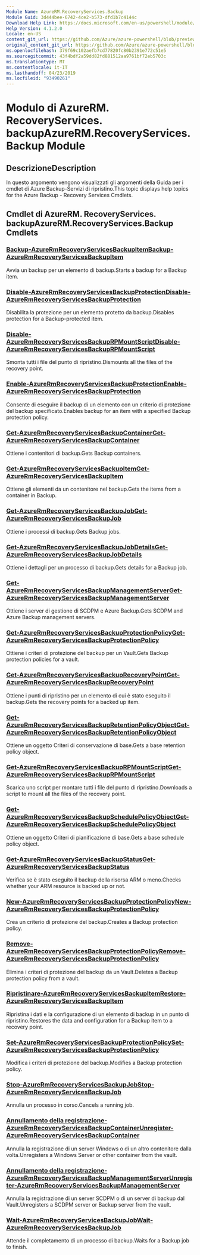 ```yaml
---
Module Name: AzureRM.RecoveryServices.Backup
Module Guid: 3d444bee-6742-4ce2-b573-dfd1b7c4144c
Download Help Link: https://docs.microsoft.com/en-us/powershell/module/azurerm.recoveryservices.backup
Help Version: 4.1.2.0
Locale: en-US
content_git_url: https://github.com/Azure/azure-powershell/blob/preview/src/ResourceManager/RecoveryServices/Commands.RecoveryServices.Backup/help/AzureRM.RecoveryServices.Backup.md
original_content_git_url: https://github.com/Azure/azure-powershell/blob/preview/src/ResourceManager/RecoveryServices/Commands.RecoveryServices.Backup/help/AzureRM.RecoveryServices.Backup.md
ms.openlocfilehash: 379f69c102aefb7cd77820fc80b2391e772c51e5
ms.sourcegitcommit: 43f4bdf2a59dd82fd881512aa9761bf72eb5703c
ms.translationtype: MT
ms.contentlocale: it-IT
ms.lasthandoff: 04/23/2019
ms.locfileid: "93490261"
---
```

# <span data-ttu-id="23e19-101">Modulo di AzureRM. RecoveryServices. backup</span><span class="sxs-lookup"><span data-stu-id="23e19-101">AzureRM.RecoveryServices.Backup Module</span></span>
## <span data-ttu-id="23e19-102">Descrizione</span><span class="sxs-lookup"><span data-stu-id="23e19-102">Description</span></span>
<span data-ttu-id="23e19-103">In questo argomento vengono visualizzati gli argomenti della Guida per i cmdlet di Azure Backup-Servizi di ripristino.</span><span class="sxs-lookup"><span data-stu-id="23e19-103">This topic displays help topics for the Azure Backup - Recovery Services Cmdlets.</span></span>

## <span data-ttu-id="23e19-104">Cmdlet di AzureRM. RecoveryServices. backup</span><span class="sxs-lookup"><span data-stu-id="23e19-104">AzureRM.RecoveryServices.Backup Cmdlets</span></span>
### [<span data-ttu-id="23e19-105">Backup-AzureRmRecoveryServicesBackupItem</span><span class="sxs-lookup"><span data-stu-id="23e19-105">Backup-AzureRmRecoveryServicesBackupItem</span></span>](Backup-AzureRmRecoveryServicesBackupItem.md)
<span data-ttu-id="23e19-106">Avvia un backup per un elemento di backup.</span><span class="sxs-lookup"><span data-stu-id="23e19-106">Starts a backup for a Backup item.</span></span>

### [<span data-ttu-id="23e19-107">Disable-AzureRmRecoveryServicesBackupProtection</span><span class="sxs-lookup"><span data-stu-id="23e19-107">Disable-AzureRmRecoveryServicesBackupProtection</span></span>](Disable-AzureRmRecoveryServicesBackupProtection.md)
<span data-ttu-id="23e19-108">Disabilita la protezione per un elemento protetto da backup.</span><span class="sxs-lookup"><span data-stu-id="23e19-108">Disables protection for a Backup-protected item.</span></span>

### [<span data-ttu-id="23e19-109">Disable-AzureRmRecoveryServicesBackupRPMountScript</span><span class="sxs-lookup"><span data-stu-id="23e19-109">Disable-AzureRmRecoveryServicesBackupRPMountScript</span></span>](Disable-AzureRmRecoveryServicesBackupRPMountScript.md)
<span data-ttu-id="23e19-110">Smonta tutti i file del punto di ripristino.</span><span class="sxs-lookup"><span data-stu-id="23e19-110">Dismounts all the files of the recovery point.</span></span>

### [<span data-ttu-id="23e19-111">Enable-AzureRmRecoveryServicesBackupProtection</span><span class="sxs-lookup"><span data-stu-id="23e19-111">Enable-AzureRmRecoveryServicesBackupProtection</span></span>](Enable-AzureRmRecoveryServicesBackupProtection.md)
<span data-ttu-id="23e19-112">Consente di eseguire il backup di un elemento con un criterio di protezione del backup specificato.</span><span class="sxs-lookup"><span data-stu-id="23e19-112">Enables backup for an item with a specified Backup protection policy.</span></span>

### [<span data-ttu-id="23e19-113">Get-AzureRmRecoveryServicesBackupContainer</span><span class="sxs-lookup"><span data-stu-id="23e19-113">Get-AzureRmRecoveryServicesBackupContainer</span></span>](Get-AzureRmRecoveryServicesBackupContainer.md)
<span data-ttu-id="23e19-114">Ottiene i contenitori di backup.</span><span class="sxs-lookup"><span data-stu-id="23e19-114">Gets Backup containers.</span></span>

### [<span data-ttu-id="23e19-115">Get-AzureRmRecoveryServicesBackupItem</span><span class="sxs-lookup"><span data-stu-id="23e19-115">Get-AzureRmRecoveryServicesBackupItem</span></span>](Get-AzureRmRecoveryServicesBackupItem.md)
<span data-ttu-id="23e19-116">Ottiene gli elementi da un contenitore nel backup.</span><span class="sxs-lookup"><span data-stu-id="23e19-116">Gets the items from a container in Backup.</span></span>

### [<span data-ttu-id="23e19-117">Get-AzureRmRecoveryServicesBackupJob</span><span class="sxs-lookup"><span data-stu-id="23e19-117">Get-AzureRmRecoveryServicesBackupJob</span></span>](Get-AzureRmRecoveryServicesBackupJob.md)
<span data-ttu-id="23e19-118">Ottiene i processi di backup.</span><span class="sxs-lookup"><span data-stu-id="23e19-118">Gets Backup jobs.</span></span>

### [<span data-ttu-id="23e19-119">Get-AzureRmRecoveryServicesBackupJobDetails</span><span class="sxs-lookup"><span data-stu-id="23e19-119">Get-AzureRmRecoveryServicesBackupJobDetails</span></span>](Get-AzureRmRecoveryServicesBackupJobDetails.md)
<span data-ttu-id="23e19-120">Ottiene i dettagli per un processo di backup.</span><span class="sxs-lookup"><span data-stu-id="23e19-120">Gets details for a Backup job.</span></span>

### [<span data-ttu-id="23e19-121">Get-AzureRmRecoveryServicesBackupManagementServer</span><span class="sxs-lookup"><span data-stu-id="23e19-121">Get-AzureRmRecoveryServicesBackupManagementServer</span></span>](Get-AzureRmRecoveryServicesBackupManagementServer.md)
<span data-ttu-id="23e19-122">Ottiene i server di gestione di SCDPM e Azure Backup.</span><span class="sxs-lookup"><span data-stu-id="23e19-122">Gets SCDPM and Azure Backup management servers.</span></span>

### [<span data-ttu-id="23e19-123">Get-AzureRmRecoveryServicesBackupProtectionPolicy</span><span class="sxs-lookup"><span data-stu-id="23e19-123">Get-AzureRmRecoveryServicesBackupProtectionPolicy</span></span>](Get-AzureRmRecoveryServicesBackupProtectionPolicy.md)
<span data-ttu-id="23e19-124">Ottiene i criteri di protezione del backup per un Vault.</span><span class="sxs-lookup"><span data-stu-id="23e19-124">Gets Backup protection policies for a vault.</span></span>

### [<span data-ttu-id="23e19-125">Get-AzureRmRecoveryServicesBackupRecoveryPoint</span><span class="sxs-lookup"><span data-stu-id="23e19-125">Get-AzureRmRecoveryServicesBackupRecoveryPoint</span></span>](Get-AzureRmRecoveryServicesBackupRecoveryPoint.md)
<span data-ttu-id="23e19-126">Ottiene i punti di ripristino per un elemento di cui è stato eseguito il backup.</span><span class="sxs-lookup"><span data-stu-id="23e19-126">Gets the recovery points for a backed up item.</span></span>

### [<span data-ttu-id="23e19-127">Get-AzureRmRecoveryServicesBackupRetentionPolicyObject</span><span class="sxs-lookup"><span data-stu-id="23e19-127">Get-AzureRmRecoveryServicesBackupRetentionPolicyObject</span></span>](Get-AzureRmRecoveryServicesBackupRetentionPolicyObject.md)
<span data-ttu-id="23e19-128">Ottiene un oggetto Criteri di conservazione di base.</span><span class="sxs-lookup"><span data-stu-id="23e19-128">Gets a base retention policy object.</span></span>

### [<span data-ttu-id="23e19-129">Get-AzureRmRecoveryServicesBackupRPMountScript</span><span class="sxs-lookup"><span data-stu-id="23e19-129">Get-AzureRmRecoveryServicesBackupRPMountScript</span></span>](Get-AzureRmRecoveryServicesBackupRPMountScript.md)
<span data-ttu-id="23e19-130">Scarica uno script per montare tutti i file del punto di ripristino.</span><span class="sxs-lookup"><span data-stu-id="23e19-130">Downloads a script to mount all the files of the recovery point.</span></span>

### [<span data-ttu-id="23e19-131">Get-AzureRmRecoveryServicesBackupSchedulePolicyObject</span><span class="sxs-lookup"><span data-stu-id="23e19-131">Get-AzureRmRecoveryServicesBackupSchedulePolicyObject</span></span>](Get-AzureRmRecoveryServicesBackupSchedulePolicyObject.md)
<span data-ttu-id="23e19-132">Ottiene un oggetto Criteri di pianificazione di base.</span><span class="sxs-lookup"><span data-stu-id="23e19-132">Gets a base schedule policy object.</span></span>

### [<span data-ttu-id="23e19-133">Get-AzureRmRecoveryServicesBackupStatus</span><span class="sxs-lookup"><span data-stu-id="23e19-133">Get-AzureRmRecoveryServicesBackupStatus</span></span>](Get-AzureRmRecoveryServicesBackupStatus.md)
<span data-ttu-id="23e19-134">Verifica se è stato eseguito il backup della risorsa ARM o meno.</span><span class="sxs-lookup"><span data-stu-id="23e19-134">Checks whether your ARM resource is backed up or not.</span></span>

### [<span data-ttu-id="23e19-135">New-AzureRmRecoveryServicesBackupProtectionPolicy</span><span class="sxs-lookup"><span data-stu-id="23e19-135">New-AzureRmRecoveryServicesBackupProtectionPolicy</span></span>](New-AzureRmRecoveryServicesBackupProtectionPolicy.md)
<span data-ttu-id="23e19-136">Crea un criterio di protezione del backup.</span><span class="sxs-lookup"><span data-stu-id="23e19-136">Creates a Backup protection policy.</span></span>

### [<span data-ttu-id="23e19-137">Remove-AzureRmRecoveryServicesBackupProtectionPolicy</span><span class="sxs-lookup"><span data-stu-id="23e19-137">Remove-AzureRmRecoveryServicesBackupProtectionPolicy</span></span>](Remove-AzureRmRecoveryServicesBackupProtectionPolicy.md)
<span data-ttu-id="23e19-138">Elimina i criteri di protezione del backup da un Vault.</span><span class="sxs-lookup"><span data-stu-id="23e19-138">Deletes a Backup protection policy from a vault.</span></span>

### [<span data-ttu-id="23e19-139">Ripristinare-AzureRmRecoveryServicesBackupItem</span><span class="sxs-lookup"><span data-stu-id="23e19-139">Restore-AzureRmRecoveryServicesBackupItem</span></span>](Restore-AzureRmRecoveryServicesBackupItem.md)
<span data-ttu-id="23e19-140">Ripristina i dati e la configurazione di un elemento di backup in un punto di ripristino.</span><span class="sxs-lookup"><span data-stu-id="23e19-140">Restores the data and configuration for a Backup item to a recovery point.</span></span>

### [<span data-ttu-id="23e19-141">Set-AzureRmRecoveryServicesBackupProtectionPolicy</span><span class="sxs-lookup"><span data-stu-id="23e19-141">Set-AzureRmRecoveryServicesBackupProtectionPolicy</span></span>](Set-AzureRmRecoveryServicesBackupProtectionPolicy.md)
<span data-ttu-id="23e19-142">Modifica i criteri di protezione del backup.</span><span class="sxs-lookup"><span data-stu-id="23e19-142">Modifies a Backup protection policy.</span></span>

### [<span data-ttu-id="23e19-143">Stop-AzureRmRecoveryServicesBackupJob</span><span class="sxs-lookup"><span data-stu-id="23e19-143">Stop-AzureRmRecoveryServicesBackupJob</span></span>](Stop-AzureRmRecoveryServicesBackupJob.md)
<span data-ttu-id="23e19-144">Annulla un processo in corso.</span><span class="sxs-lookup"><span data-stu-id="23e19-144">Cancels a running job.</span></span>

### [<span data-ttu-id="23e19-145">Annullamento della registrazione-AzureRmRecoveryServicesBackupContainer</span><span class="sxs-lookup"><span data-stu-id="23e19-145">Unregister-AzureRmRecoveryServicesBackupContainer</span></span>](Unregister-AzureRmRecoveryServicesBackupContainer.md)
<span data-ttu-id="23e19-146">Annulla la registrazione di un server Windows o di un altro contenitore dalla volta.</span><span class="sxs-lookup"><span data-stu-id="23e19-146">Unregisters a Windows Server or other container from the vault.</span></span>

### [<span data-ttu-id="23e19-147">Annullamento della registrazione-AzureRmRecoveryServicesBackupManagementServer</span><span class="sxs-lookup"><span data-stu-id="23e19-147">Unregister-AzureRmRecoveryServicesBackupManagementServer</span></span>](Unregister-AzureRmRecoveryServicesBackupManagementServer.md)
<span data-ttu-id="23e19-148">Annulla la registrazione di un server SCDPM o di un server di backup dal Vault.</span><span class="sxs-lookup"><span data-stu-id="23e19-148">Unregisters a SCDPM server or Backup server from the vault.</span></span>

### [<span data-ttu-id="23e19-149">Wait-AzureRmRecoveryServicesBackupJob</span><span class="sxs-lookup"><span data-stu-id="23e19-149">Wait-AzureRmRecoveryServicesBackupJob</span></span>](Wait-AzureRmRecoveryServicesBackupJob.md)
<span data-ttu-id="23e19-150">Attende il completamento di un processo di backup.</span><span class="sxs-lookup"><span data-stu-id="23e19-150">Waits for a Backup job to finish.</span></span>

